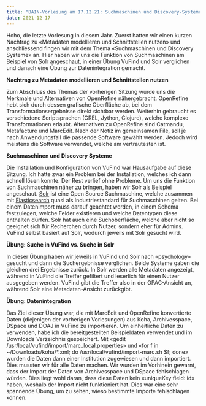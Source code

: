 ```yaml
---
title: "BAIN-Vorlesung am 17.12.21: Suchmaschinen und Discovery-Systeme"
date: 2021-12-17
---
```


<p>Hoho, die letzte Vorlesung in diesem Jahr. Zuerst hatten wir einen kurzen Nachtrag zu «Metadaten modellieren und Schnittstellen nutzen» und anschliessend fingen wir mit dem Thema «Suchmaschinen und Discovery Systeme» an. Hier haben wir uns die Funktion von Suchmaschinen am Beispiel von Solr angeschaut, in einer Übung VuFind und Solr verglichen und danach eine Übung zur Datenintegration gemacht.</p>

<p><b>Nachtrag zu Metadaten modellieren und Schnittstellen nutzen</b></p>

<p>Zum Abschluss des Themas der vorherigen Sitzung wurde uns die Merkmale und Alternativen von OpenRefine nähergebracht. OpenRefine hebt sich durch dessen grafische Oberfläche ab, bei dem Transformationsergebnisse direkt sichtbar werden. Weiterhin gebraucht es verschiedene Scriptsprachen (GREL, Jython, Clojure), welche komplexe Transformationen erlaubt. Alternativen zu OpenRefine sind Catmandu, Metafacture und MarcEdit. Nach der Notiz im gemeinsamen File, soll je nach Anwendungsfall die passende Software gewählt werden. Jedoch wird meistens die Software verwendet, welche am vertrautesten ist.</p>

<p><b>Suchmaschinen und Discovery Systeme</b></p>

<p>Die Installation und Konfiguration von VuFind war Hausaufgabe auf diese Sitzung. Ich hatte zwar ein Problem bei der Installation, welches ich dann schnell lösen konnte. Der Rest verlief ohne Probleme. Um uns die Funktion von Suchmaschinen näher zu bringen, haben wir Solr als Beispiel angeschaut. <a href="https://solr.apache.org/">Solr</a> ist eine Open Source Suchmaschine, welche zusammen mit <a href="https://www.elastic.co/de/what-is/elasticsearch">Elasticsearch</a> quasi als Industriestandard für Suchmaschinen gelten. Bei einem Datenimport muss darauf geachtet werden, in einem Schema festzulegen, welche Felder existieren und welche Datentypen diese enthalten dürfen. Solr hat auch eine Suchoberfläche, welche aber nicht so geeignet sich für Recherchen durch Nutzer, sondern eher für Admins. VuFind selbst basiert auf Solr, wodurch jeweils mit Solr gesucht wird.</p>

<p><b>Übung: Suche in VuFind vs. Suche in Solr</b></p>

<p>In dieser Übung haben wir jeweils in VuFind und Solr nach «psychology» gesucht und dann die Suchergebnisse verglichen. Beide Systeme gaben die gleichen drei Ergebnisse zurück. In Solr werden alle Metadaten angezeigt, während in VuFind die Treffer gefiltert und leserlich für einen Nutzer ausgegeben werden. VuFind gibt die Treffer also in der OPAC-Ansicht an, während Solr eine Metadaten-Ansicht zurückgibt.</p>

<p><b>Übung: Datenintegration</b></p>

<p>Das Ziel dieser Übung war, die mit MarcEdit und OpenRefine konvertierte Daten (diejenigen der vorherigen Vorlesungen) aus Koha, Archivesspace, DSpace und DOAJ in VuFind zu importieren. Um einheitliche Daten zu verwenden, habe ich die bereitgestellten Beispieldaten verwendet und im Downloads Verzeichnis gespeichert. Mit «gedit /usr/local/vufind/import/marc_local.properties» und «for f in ~/Downloads/koha/*.xml; do /usr/local/vufind/import-marc.sh $f; done» wurden die Daten dann einer Institution zugewiesen und dann importiert. Dies mussten wir für alle Daten machen. Wir wurden im Vorhinein gewarnt, dass der Import der Daten von Archivesspace und DSpace fehlschlagen würden. Dies liegt wohl daran, dass diese Daten kein «uniqueKey field: id» haben, weshalb der Import nicht funktioniert hat. Dies war eine sehr spannende Übung, um zu sehen, wieso bestimmte Importe fehlschlagen können. </p>
